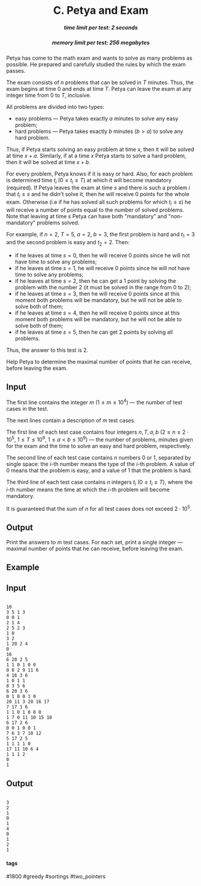 <h1 style='text-align: center;'> C. Petya and Exam</h1>

<h5 style='text-align: center;'>time limit per test: 2 seconds</h5>
<h5 style='text-align: center;'>memory limit per test: 256 megabytes</h5>

Petya has come to the math exam and wants to solve as many problems as possible. He prepared and carefully studied the rules by which the exam passes.

The exam consists of $n$ problems that can be solved in $T$ minutes. Thus, the exam begins at time $0$ and ends at time $T$. Petya can leave the exam at any integer time from $0$ to $T$, inclusive.

All problems are divided into two types: 

* easy problems — Petya takes exactly $a$ minutes to solve any easy problem;
* hard problems — Petya takes exactly $b$ minutes ($b > a$) to solve any hard problem.

Thus, if Petya starts solving an easy problem at time $x$, then it will be solved at time $x+a$. Similarly, if at a time $x$ Petya starts to solve a hard problem, then it will be solved at time $x+b$.

For every problem, Petya knows if it is easy or hard. Also, for each problem is determined time $t_i$ ($0 \le t_i \le T$) at which it will become mandatory (required). If Petya leaves the exam at time $s$ and there is such a problem $i$ that $t_i \le s$ and he didn't solve it, then he will receive $0$ points for the whole exam. Otherwise (i.e if he has solved all such problems for which $t_i \le s$) he will receive a number of points equal to the number of solved problems. Note that leaving at time $s$ Petya can have both "mandatory" and "non-mandatory" problems solved.

For example, if $n=2$, $T=5$, $a=2$, $b=3$, the first problem is hard and $t_1=3$ and the second problem is easy and $t_2=2$. Then:

* if he leaves at time $s=0$, then he will receive $0$ points since he will not have time to solve any problems;
* if he leaves at time $s=1$, he will receive $0$ points since he will not have time to solve any problems;
* if he leaves at time $s=2$, then he can get a $1$ point by solving the problem with the number $2$ (it must be solved in the range from $0$ to $2$);
* if he leaves at time $s=3$, then he will receive $0$ points since at this moment both problems will be mandatory, but he will not be able to solve both of them;
* if he leaves at time $s=4$, then he will receive $0$ points since at this moment both problems will be mandatory, but he will not be able to solve both of them;
* if he leaves at time $s=5$, then he can get $2$ points by solving all problems.

Thus, the answer to this test is $2$.

Help Petya to determine the maximal number of points that he can receive, before leaving the exam.

## Input

The first line contains the integer $m$ ($1 \le m \le 10^4$) — the number of test cases in the test.

The next lines contain a description of $m$ test cases. 

The first line of each test case contains four integers $n, T, a, b$ ($2 \le n \le 2\cdot10^5$, $1 \le T \le 10^9$, $1 \le a < b \le 10^9$) — the number of problems, minutes given for the exam and the time to solve an easy and hard problem, respectively.

The second line of each test case contains $n$ numbers $0$ or $1$, separated by single space: the $i$-th number means the type of the $i$-th problem. A value of $0$ means that the problem is easy, and a value of $1$ that the problem is hard.

The third line of each test case contains $n$ integers $t_i$ ($0 \le t_i \le T$), where the $i$-th number means the time at which the $i$-th problem will become mandatory.

It is guaranteed that the sum of $n$ for all test cases does not exceed $2\cdot10^5$.

## Output

Print the answers to $m$ test cases. For each set, print a single integer — maximal number of points that he can receive, before leaving the exam.

## Example

## Input


```

10
3 5 1 3
0 0 1
2 1 4
2 5 2 3
1 0
3 2
1 20 2 4
0
16
6 20 2 5
1 1 0 1 0 0
0 8 2 9 11 6
4 16 3 6
1 0 1 1
8 3 5 6
6 20 3 6
0 1 0 0 1 0
20 11 3 20 16 17
7 17 1 6
1 1 0 1 0 0 0
1 7 0 11 10 15 10
6 17 2 6
0 0 1 0 0 1
7 6 3 7 10 12
5 17 2 5
1 1 1 1 0
17 11 10 6 4
1 1 1 2
0
1

```
## Output


```

3
2
1
0
1
4
0
1
2
1

```


#### tags 

#1800 #greedy #sortings #two_pointers 